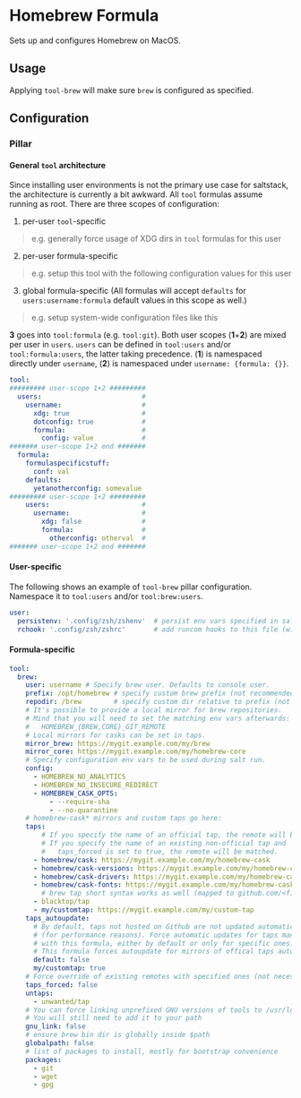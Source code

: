 # Homebrew Formula
Sets up and configures Homebrew on MacOS.

## Usage
Applying `tool-brew` will make sure `brew` is configured as specified.

## Configuration
### Pillar
#### General `tool` architecture
Since installing user environments is not the primary use case for saltstack, the architecture is currently a bit awkward. All `tool` formulas assume running as root. There are three scopes of configuration:
1. per-user `tool`-specific
  > e.g. generally force usage of XDG dirs in `tool` formulas for this user
2. per-user formula-specific
  > e.g. setup this tool with the following configuration values for this user
3. global formula-specific (All formulas will accept `defaults` for `users:username:formula` default values in this scope as well.)
  > e.g. setup system-wide configuration files like this

**3** goes into `tool:formula` (e.g. `tool:git`). Both user scopes (**1**+**2**) are mixed per user in `users`. `users` can be defined in `tool:users` and/or `tool:formula:users`, the latter taking precedence. (**1**) is namespaced directly under `username`, (**2**) is namespaced under `username: {formula: {}}`.

```yaml
tool:
######### user-scope 1+2 #########
  users:                         #
    username:                    #
      xdg: true                  #
      dotconfig: true            #
      formula:                   #
        config: value            #
####### user-scope 1+2 end #######
  formula:
    formulaspecificstuff:
      conf: val
    defaults:
      yetanotherconfig: somevalue
######### user-scope 1+2 #########
    users:                       #
      username:                  #
        xdg: false               #
        formula:                 #
          otherconfig: otherval  #
####### user-scope 1+2 end #######
```

#### User-specific
The following shows an example of `tool-brew` pillar configuration. Namespace it to `tool:users` and/or `tool:brew:users`.
```yaml
user:
  persistenv: '.config/zsh/zshenv'  # persist env vars specified in salt to this file (will be appended to file relative to $HOME)
  rchook: '.config/zsh/zshrc'       # add runcom hooks to this file (will be appended to file relative to $HOME)
```

#### Formula-specific
```yaml
tool:
  brew:
    user: username # Specify brew user. Defaults to console user.
    prefix: /opt/homebrew # specify custom brew prefix (not recommended)
    repodir: /brew        # specify custom dir relative to prefix (not recommended)
    # It's possible to provide a local mirror for brew repositories.
    # Mind that you will need to set the matching env vars afterwards:
    #   HOMEBREW_{BREW,CORE}_GIT_REMOTE
    # Local mirrors for casks can be set in taps.
    mirror_brew: https://mygit.example.com/my/brew
    mirror_core: https://mygit.example.com/my/homebrew-core
    # Specify configuration env vars to be used during salt run.
    config:
      - HOMEBREW_NO_ANALYTICS
      - HOMEBREW_NO_INSECURE_REDIRECT
      - HOMEBREW_CASK_OPTS:
          - --require-sha
          - --no-quarantine
    # homebrew-cask* mirrors and custom taps go here:
    taps:
        # If you specify the name of an official tap, the remote will be matched.
        # If you specify the name of an existing non-official tap and
        #   taps_forced is set to true, the remote will be matched.
      - homebrew/cask: https://mygit.example.com/my/homebrew-cask
      - homebrew/cask-versions: https://mygit.example.com/my/homebrew-cask-versions
      - homebrew/cask-drivers: https://mygit.example.com/my/homebrew-cask-drivers
      - homebrew/cask-fonts: https://mygit.example.com/my/homebrew-cask-fonts
        # brew tap short syntax works as well (mapped to github.com/<first>/homebrew-<second>)
      - blacktop/tap
      - my/customtap: https://mygit.example.com/my/custom-tap
    taps_autoupdate:
      # By default, taps not hosted on Github are not updated automatically
      # (for performance reasons). Force automatic updates for taps managed
      # with this formula, either by default or only for specific ones.
      # This formula forces autoupdate for mirrors of offical taps automatically.
      default: false
      my/customtap: true
    # Force override of existing remotes with specified ones (not necessary for mirrors of official taps).
    taps_forced: false
    untaps:
      - unwanted/tap
    # You can force linking unprefixed GNU versions of tools to /usr/local/gnubin
    # You will still need to add it to your path
    gnu_link: false
    # ensure brew bin dir is globally inside $path
    globalpath: false
    # list of packages to install, mostly for bootstrap convenience
    packages:
      - git
      - wget
      - gpg
```
